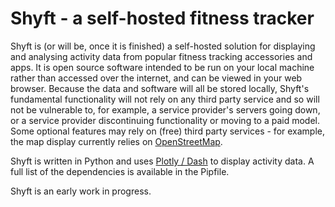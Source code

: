 # Shyft - a self-hosted fitness tracker

Shyft is (or will be, once it is finished) a self-hosted solution for displaying and analysing activity data from popular
fitness tracking accessories and apps. It is open source software intended to be run on your local machine rather than
accessed over the internet, and can be viewed in your web browser. Because the data and software will all be stored 
locally, Shyft's fundamental functionality will not rely on any third party service and so will not be vulnerable
to, for example, a service provider's servers going down, or a service provider discontinuing functionality or moving to
a paid model. Some optional features may rely on (free) third party services - for example, the map display currently
relies on [OpenStreetMap](https://www.openstreetmap.org).

Shyft is written in Python and uses [Plotly / Dash](https://plotly.com/dash/) to display activity data. A full list of
the dependencies is available in the Pipfile.

Shyft is an early work in progress.